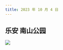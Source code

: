 ```yaml
---
title: 2023 年 10 月 4 日
---
```


## 乐安 南山公园

![](http://r.photo.store.qq.com/psc?/V53zNsw50AU6SY3IaO3s4AEy7E1gDe8q/bqQfVz5yrrGYSXMvKr.cqVAwOblPUo6FYqEr0oxeuJaB2j0IITmK8SAgsO2UTuJRZKjNIJsQIlyGnsKanfX*lL.UzIaEchMAbAzCE1al87M!/r)
